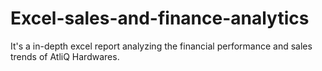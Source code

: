 # Excel-sales-and-finance-analytics
It's a in-depth excel report analyzing the financial performance and sales trends of  AtliQ Hardwares.
